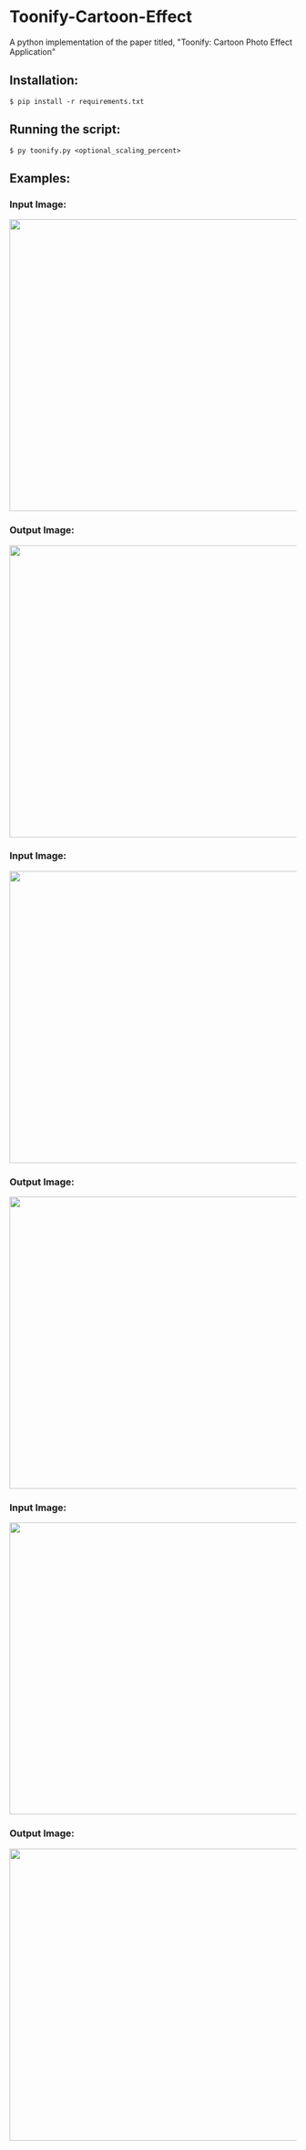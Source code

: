 # Toonify-Cartoon-Effect
A python implementation of the paper titled, "Toonify: Cartoon Photo Effect Application"

## Installation:

`$ pip install -r requirements.txt`

## Running the script:

`$ py toonify.py <optional_scaling_percent>`

## Examples:

### Input Image:
<img src="https://github.com/shashankshirol/Toonify-Cartoon-Effect/blob/master/Human.jpg" width="512">

### Output Image:
<img src="https://github.com/shashankshirol/Toonify-Cartoon-Effect/blob/master/cartoonized_Human.jpg" width="512">

### Input Image:
<img src="https://github.com/shashankshirol/Toonify-Cartoon-Effect/blob/master/Car.jpg" width="512">

### Output Image:
<img src="https://github.com/shashankshirol/Toonify-Cartoon-Effect/blob/master/cartoonized_Car.jpg" width="512">

### Input Image:
<img src="https://github.com/shashankshirol/Toonify-Cartoon-Effect/blob/master/Tiger.jpg" width="512">

### Output Image:
<img src="https://github.com/shashankshirol/Toonify-Cartoon-Effect/blob/master/cartoonized_Tiger.jpg" width="512">
